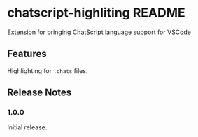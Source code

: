 # chatscript-highliting README

Extension for bringing ChatScript language support for VSCode

## Features

Highlighting for `.chats` files.


## Release Notes

### 1.0.0

Initial release.